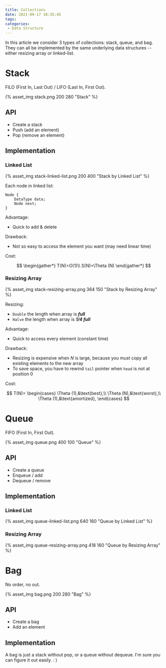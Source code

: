 ```yaml
---
title: Collections
date: 2021-09-17 18:35:45
tags:
categories:
 - Data Structure
---
```


In this article we consider 3 types of collections: stack, queue, and bag. They can all be implemented by the same underlying data structures -- either resizing array or linked-list.

<!--more-->

# Stack

FILO (First In, Last Out) / LIFO (Last In, First Out).

{% asset_img stack.png 200 280 "Stack" %}

## API

- Create a stack
- Push (add an element)
- Pop (remove an element)

## Implementation

### Linked List

{% asset_img stack-linked-list.png 200 400 "Stack by Linked List" %}

Each node in linked list:

```pseudocode
Node {
	DataType data;
	Node next;
}
```

Advantage:

- Quick to add & delete

Drawback:

- Not so easy to access the element you want (may need linear time)

Cost:

$$
\begin{gather*}
T(N)=O(1)\\
S(N)=\Theta (N)
\end{gather*}
$$

### Resizing Array

{% asset_img stack-resizing-array.png 364 150 "Stack by Resizing Array" %}

Resizing:

- `Double` the length when array is ***full***
- `Halve` the length when array is ***1/4 full***

Advantage:

- Quick to access every element (constant time)

Drawback:

- Resizing is expensive when $N$ is large, because you must copy all existing elements to the new array
- To save space, you have to rewind `tail` pointer when `head` is not at position 0

Cost:

$$
T(N)=
\begin{cases}
\Theta (1),&\text{best},\\
\Theta (N),&\text{worst},\\
\Theta (1),&\text{amortized},
\end{cases}
$$

# Queue

FIFO (First In, First Out).

{% asset_img queue.png 400 100 "Queue" %}

## API

- Create a queue
- Enqueue / add
- Dequeue / remove

## Implementation

### Linked List

{% asset_img queue-linked-list.png 640 160 "Queue by Linked List" %}

### Resizing Array

{% asset_img queue-resizing-array.png 418 160 "Queue by Resizing Array" %}

# Bag

No order, no out.

{% asset_img bag.png 200 280 "Bag" %}

## API

- Create a bag
- Add an element

## Implementation

A bag is just a stack without pop, or a queue without dequeue. I'm sure you can figure it out easily. : )